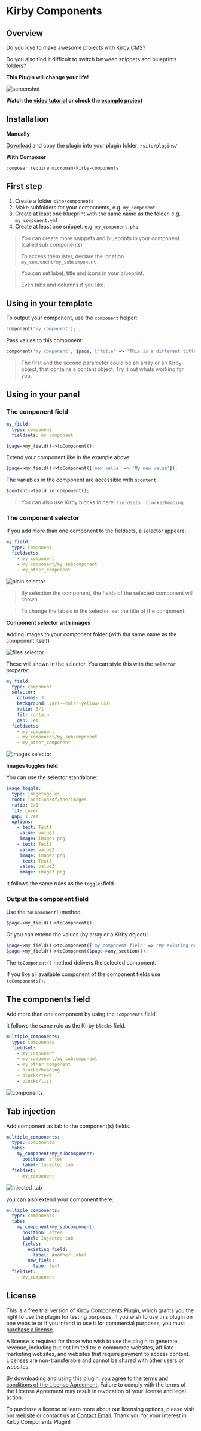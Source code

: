 # Kirby Components

## Overview

Do you love to make awesome projects with Kirby CMS?

Do you also find it difficult to switch between snippets and blueprints folders?

**This Plugin will change your life!**

![screenshot](https://raw.githubusercontent.com/youngcut/kirby-components/main/.github/screenshot.gif)

**Watch the [video tutorial](https://www.youtube.com/watch?v=1ycWtWRL1hQ) or check the [example project](https://github.com/youngcut/kirby-comopnents-example)**

## Installation

**Manually**

[Download](https://github.com/youngcut/kirby-comopnents) and copy the plugin into your plugin folder: `/site/plugins/`

**With Composer**

`composer require microman/kirby-components`

## First step

1. Create a folder `site/components`
2. Make subfolders for your components, e.g. `my_component`
3. Create at least one blueprint with the same name as the folder. e.g. `my_component.yml`
4. Create at least one snippet. e.g. `my_component.php`

> You can create more snippets and blueprints in your component. (called sub components)
> 
> To access them later, declare the location `my_component/my_subcomponent`

> You can set label, title and icons in your blueprint.
> 
> Even tabs and columns if you like.

## Using in your template

To output your component, use the `component` helper:

```php
component('my_component');
```

Pass values to this component:

```php
component('my_component', $page, ['title' => 'This is a different title.']);
```

> The first and the second parameter could be an array or an Kirby object, that contains a content object. 
> Try it out whats working for you.

## Using in your panel

### The component field

```yml
my_field:
  type: component
  fieldsets: my_component
```

```php
$page->my_field()->toComponent();
```

Extend your component like in the example above:

```php
$page->my_field()->toComponent(['new_value' => 'My new value']);
```

The variables in the component are accessible with `$content`

```php
$content->field_in_component();
```

> You can also use Kirby blocks in here: `fieldsets: blocks/heading`

### The component selector

If you add more than one component to the fieldsets, a selector appears:

```yml
my_field:
  type: component
  fieldsets:
    - my_component
    - my_component/my_subcomponent
    - my_other_component
```

![plain selector](https://raw.githubusercontent.com/youngcut/kirby-components/main/.github/selector_plain.png)

> By selection the component, the fields of the selected component will shown.

> To change the labels in the selector, set the title of the component.

**Component selector with images**

Adding images to your component folder (with tha same name as the component itself)

![files selector](https://raw.githubusercontent.com/youngcut/kirby-components/main/.github/selector_files.png)

These will shown in the selector. You can style this with the `selector` property:

```yml
my_field:
  type: component
  selector:
    columns: 3
    background: var(--color-yellow-200) 
    ratio: 3/1
    fit: contain
    gap: 1em
  fieldsets:
    - my_component
    - my_component/my_subcomponent
    - my_other_component
```

![images selector](https://raw.githubusercontent.com/youngcut/kirby-components/main/.github/selector_images.png)

**Images toggles field**

You can use the selector standalone:

```yml
image_toggle:
  type: imagetoggles
  root: location/of/the/images
  ratio: 2/1
  fit: cover
  gap: 1.2em
  options:
    - text: Text1
     value: value1
     image: image1.png
    - text: Text2
     value: value2
     image: image2.png
    - text: Text3
     value: value3
     image: image3.png
```

It follows the same rules as the `toggles`field.

### Output the component field

Use the `toCopmonent()`method.

```php
$page->my_field()->toComponent();
```

Or you can extend the values (by array or a Kirby object):

```php
$page->my_field()->toComponent(['my_component_field' => 'My existing or new value']);
$page->my_field()->toComponent($page->any_section());
```

The `toComponent()` method delivers the selected component.

If you like all available component of the component fields use `toComponents()`.

## The components field

Add more than one component by using the `components` field.

It follows the same rule as the Kirby `blocks` field.

```yml
multiple_components:
  type: components
  fieldset:
    - my_component
    - my_component/my_subcomponent
    - my_other_component
    - blocks/heading
    - blocks/text
    - blocks/list
```

![components](https://raw.githubusercontent.com/youngcut/kirby-components/main/.github/components.png)

## Tab injection

Add component as tab to the component(s) fields.

```yml
multiple_components:
  type: components
  tabs:
    my_component/my_subcomponent:
      position: after
      label: Injected tab
  fieldset:
    - my_component
```

![injected_tab](https://raw.githubusercontent.com/youngcut/kirby-components/main/.github/injected_tab.png)

you can also extend your component there:


```yml
multiple_components:
  type: components
  tabs:
    my_component/my_subcomponent:
      position: after
      label: Injected tab
      fields:
        existing_field:
          label: Another Label
        new_field:
          type: text
  fieldset:
    - my_component
```

## License

This is a free trial version of Kirby Components Plugin, which grants you the right to use the plugin for testing purposes. If you wish to use this plugin on one website or if you intend to use it for commercial purposes, you must [purchase a license](https://license.microman.ch/?product=829857).

A license is required for those who wish to use the plugin to generate revenue, including but not limited to: e-commerce websites, affiliate marketing websites, and websites that require payment to access content. Licenses are non-transferable and cannot be shared with other users or websites.

By downloading and using this plugin, you agree to the [terms and conditions of the License Agreement](https://license.microman.ch/license/). Failure to comply with the terms of the License Agreement may result in revocation of your license and legal action.

To purchase a license or learn more about our licensing options, please visit our [website](https://microman.ch) or contact us at [Contact Email](mailto:kirby@micorman.ch). Thank you for your interest in Kirby Components Plugin!